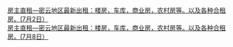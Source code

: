   
[房主直租—密云地区最新出租：楼房，车库，商业房，农村房等。以及各种合租房。(7月2日）](http://www.dianyue.me/archives/121/kcddpb6wjvwehaou/)  
[房主直租—密云地区最新出租：楼房，车库，商业房，农村房等。以及各种合租房。(7月8日）](http://www.dianyue.me/archives/155/n8i2tqirobeu1iag/)
